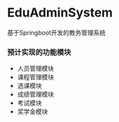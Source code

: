 # EduAdminSystem
基于Springboot开发的教务管理系统

### 预计实现的功能模块
- 人员管理模块
- 课程管理模块
- 选课模块
- 成绩管理模块
- 考试模块
- 奖学金模块
